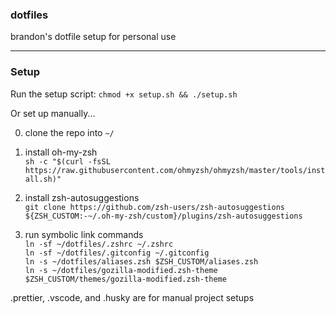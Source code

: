 ### dotfiles

brandon's dotfile setup for personal use

---

### Setup

Run the setup script: `chmod +x setup.sh && ./setup.sh`
<br/>

Or set up manually...
<br/>

0. clone the repo into `~/`

1. install oh-my-zsh<br/>`sh -c "$(curl -fsSL https://raw.githubusercontent.com/ohmyzsh/ohmyzsh/master/tools/install.sh)"`

2. install zsh-autosuggestions<br/>`git clone https://github.com/zsh-users/zsh-autosuggestions ${ZSH_CUSTOM:-~/.oh-my-zsh/custom}/plugins/zsh-autosuggestions`

3. run symbolic link commands
   <br/>
   `ln -sf ~/dotfiles/.zshrc ~/.zshrc`
   <br/>
   `ln -sf ~/dotfiles/.gitconfig ~/.gitconfig`
   <br/>
   `ln -s ~/dotfiles/aliases.zsh $ZSH_CUSTOM/aliases.zsh`
   <br/>
   `ln -s ~/dotfiles/gozilla-modified.zsh-theme $ZSH_CUSTOM/themes/gozilla-modified.zsh-theme`
   <br/>

.prettier, .vscode, and .husky are for manual project setups
